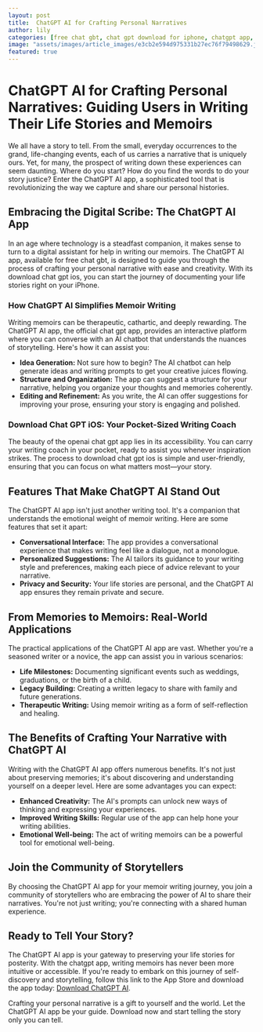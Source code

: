 ```yaml
---
layout: post
title:  ChatGPT AI for Crafting Personal Narratives
author: lily
categories: [free chat gbt, chat gpt download for iphone, chatgpt app, download chat gpt ios, openai chat gpt app, official chat gpt app, chatgpt app]
image: "assets/images/article_images/e3cb2e594d975331b27ec76f79498629.jpg"
featured: true
---
```


# ChatGPT AI for Crafting Personal Narratives: Guiding Users in Writing Their Life Stories and Memoirs

We all have a story to tell. From the small, everyday occurrences to the grand, life-changing events, each of us carries a narrative that is uniquely ours. Yet, for many, the prospect of writing down these experiences can seem daunting. Where do you start? How do you find the words to do your story justice? Enter the ChatGPT AI app, a sophisticated tool that is revolutionizing the way we capture and share our personal histories.

## Embracing the Digital Scribe: The ChatGPT AI App

In an age where technology is a steadfast companion, it makes sense to turn to a digital assistant for help in writing our memoirs. The ChatGPT AI app, available for free chat gbt, is designed to guide you through the process of crafting your personal narrative with ease and creativity. With its download chat gpt ios, you can start the journey of documenting your life stories right on your iPhone.

### How ChatGPT AI Simplifies Memoir Writing

Writing memoirs can be therapeutic, cathartic, and deeply rewarding. The ChatGPT AI app, the official chat gpt app, provides an interactive platform where you can converse with an AI chatbot that understands the nuances of storytelling. Here's how it can assist you:

- **Idea Generation:** Not sure how to begin? The AI chatbot can help generate ideas and writing prompts to get your creative juices flowing.
- **Structure and Organization:** The app can suggest a structure for your narrative, helping you organize your thoughts and memories coherently.
- **Editing and Refinement:** As you write, the AI can offer suggestions for improving your prose, ensuring your story is engaging and polished.

### Download Chat GPT iOS: Your Pocket-Sized Writing Coach

The beauty of the openai chat gpt app lies in its accessibility. You can carry your writing coach in your pocket, ready to assist you whenever inspiration strikes. The process to download chat gpt ios is simple and user-friendly, ensuring that you can focus on what matters most—your story.

## Features That Make ChatGPT AI Stand Out

The ChatGPT AI app isn't just another writing tool. It's a companion that understands the emotional weight of memoir writing. Here are some features that set it apart:

- **Conversational Interface:** The app provides a conversational experience that makes writing feel like a dialogue, not a monologue.
- **Personalized Suggestions:** The AI tailors its guidance to your writing style and preferences, making each piece of advice relevant to your narrative.
- **Privacy and Security:** Your life stories are personal, and the ChatGPT AI app ensures they remain private and secure.

## From Memories to Memoirs: Real-World Applications

The practical applications of the ChatGPT AI app are vast. Whether you're a seasoned writer or a novice, the app can assist you in various scenarios:

- **Life Milestones:** Documenting significant events such as weddings, graduations, or the birth of a child.
- **Legacy Building:** Creating a written legacy to share with family and future generations.
- **Therapeutic Writing:** Using memoir writing as a form of self-reflection and healing.

## The Benefits of Crafting Your Narrative with ChatGPT AI

Writing with the ChatGPT AI app offers numerous benefits. It's not just about preserving memories; it's about discovering and understanding yourself on a deeper level. Here are some advantages you can expect:

- **Enhanced Creativity:** The AI's prompts can unlock new ways of thinking and expressing your experiences.
- **Improved Writing Skills:** Regular use of the app can help hone your writing abilities.
- **Emotional Well-being:** The act of writing memoirs can be a powerful tool for emotional well-being.

## Join the Community of Storytellers

By choosing the ChatGPT AI app for your memoir writing journey, you join a community of storytellers who are embracing the power of AI to share their narratives. You're not just writing; you're connecting with a shared human experience.

## Ready to Tell Your Story?

The ChatGPT AI app is your gateway to preserving your life stories for posterity. With the chatgpt app, writing memoirs has never been more intuitive or accessible. If you're ready to embark on this journey of self-discovery and storytelling, follow this link to the App Store and download the app today: [Download ChatGPT AI](https://apps.apple.com/us/app/ai-ask-chat-with-ai-bots/id6472484891).

Crafting your personal narrative is a gift to yourself and the world. Let the ChatGPT AI app be your guide. Download now and start telling the story only you can tell.